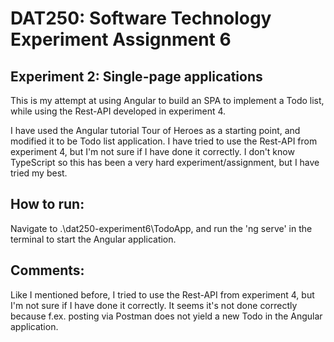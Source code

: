 # DAT250: Software Technology Experiment Assignment 6
## Experiment 2: Single-page applications
This is my attempt at using Angular to build an SPA to implement a Todo list, while using the Rest-API developed in experiment 4.

I have used the Angular tutorial Tour of Heroes as a starting point, and modified it to be Todo list application.
I have tried to use the Rest-API from experiment 4, but I'm not sure if I have done it correctly.
I don't know TypeScript so this has been a very hard experiment/assignment, but I have tried my best.

## How to run:
Navigate to .\dat250-experiment6\TodoApp, and run the 'ng serve' in the terminal to start the Angular application.

## Comments:
Like I mentioned before, I tried to use the Rest-API from experiment 4, but I'm not sure if I have done it correctly.
It seems it's not done correctly because f.ex. posting via Postman does not yield a new Todo in the Angular application.
